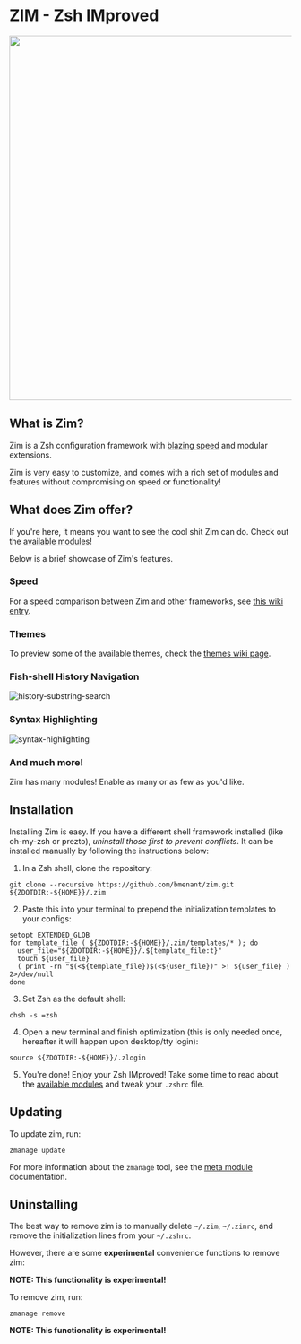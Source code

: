 ZIM - Zsh IMproved
==================

<div align="center">
  <a href="https://github.com/zimfw/zimfw">
    <img width=650px src="https://i.eriner.me/zim_banner.png">
  </a>
</div>

What is Zim?
------------
Zim is a Zsh configuration framework with [blazing speed][speed] and modular extensions.

Zim is very easy to customize, and comes with a rich set of modules and features without compromising on speed or functionality!

What does Zim offer?
-----------------
If you're here, it means you want to see the cool shit Zim can do. Check out the [available modules][modules]!

Below is a brief showcase of Zim's features.

### Speed
For a speed comparison between Zim and other frameworks, see [this wiki entry][speed].

### Themes

To preview some of the available themes, check the [themes wiki page][themes].

### Fish-shell History Navigation
![history-substring-search][fish_shell]

### Syntax Highlighting
![syntax-highlighting][syntax_highlighting]

### And much more!
Zim has many modules! Enable as many or as few as you'd like.

Installation
------------
Installing Zim is easy. If you have a different shell framework installed (like oh-my-zsh or prezto),
*uninstall those first to prevent conflicts*. It can be installed manually by following the instructions below:

1. In a Zsh shell, clone the repository:
  ```
  git clone --recursive https://github.com/bmenant/zim.git ${ZDOTDIR:-${HOME}}/.zim
  ```

2. Paste this into your terminal to prepend the initialization templates to your configs:
  ```
  setopt EXTENDED_GLOB
  for template_file ( ${ZDOTDIR:-${HOME}}/.zim/templates/* ); do
    user_file="${ZDOTDIR:-${HOME}}/.${template_file:t}"
    touch ${user_file}
    ( print -rn "$(<${template_file})$(<${user_file})" >! ${user_file} ) 2>/dev/null
  done
  ```

3. Set Zsh as the default shell:
  ```
  chsh -s =zsh
  ```

4. Open a new terminal and finish optimization (this is only needed once, hereafter it will happen upon desktop/tty login):
  ```
  source ${ZDOTDIR:-${HOME}}/.zlogin
  ```

5. You're done! Enjoy your Zsh IMproved! Take some time to read about the [available modules][modules] and tweak your `.zshrc` file.

Updating
--------

To update zim, run:

```
zmanage update
```

For more information about the `zmanage` tool, see the [meta module][meta-module] documentation.

Uninstalling
------------

The best way to remove zim is to manually delete `~/.zim`, `~/.zimrc`, and
remove the initialization lines from your `~/.zshrc`.

However, there are some **experimental** convenience functions to remove zim:

**NOTE: This functionality is experimental!**

To remove zim, run:
```
zmanage remove
```

**NOTE: This functionality is experimental!**


[fish_shell]: https://i.eriner.me/zim_history-substring-search.gif
[syntax_highlighting]: https://i.eriner.me/zim_syntax-highlighting.gif
[speed]: https://github.com/zimfw/zimfw/wiki/Speed
[modules]: https://github.com/zimfw/zimfw/wiki/Modules
[themes]: https://github.com/zimfw/zimfw/wiki/Themes
[meta-module]: https://github.com/zimfw/zimfw/tree/master/modules/meta
